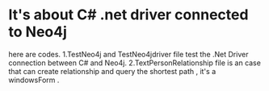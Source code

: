 # It's about C# .net driver connected to Neo4j
here are codes.
1.TestNeo4j and TestNeo4jdriver file test the .Net Driver connection between C# and Neo4j.
2.TextPersonRelationship file is an case that can create relationship and query the shortest path , it's a windowsForm .   